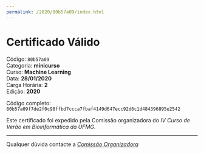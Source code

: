 ```yaml
---
permalink: /2020/80b57a09/index.html
---
```


# Certificado Válido

Código: `80b57a09`<br>
Categoria: **minicurso**<br>
Curso: **Machine Learning**<br>
Data: **28/01/2020**<br>
Carga Horária: **2**<br>
Edição: **2020**<br>


Código completo: `80b57a09f7de2f0c98ffbd7ccca7fbaf4149d647ecc92d6c1d484396895e2542`


Este certificado foi expedido pela Comissão organizadora do *IV Curso de Verão em Bioinformática da UFMG*.

----

Qualquer dúvida contacte a [_Comissão Organizadora_](<mailto:cursobioinfoufmg@gmail.com$subject=[Certificados]>)


